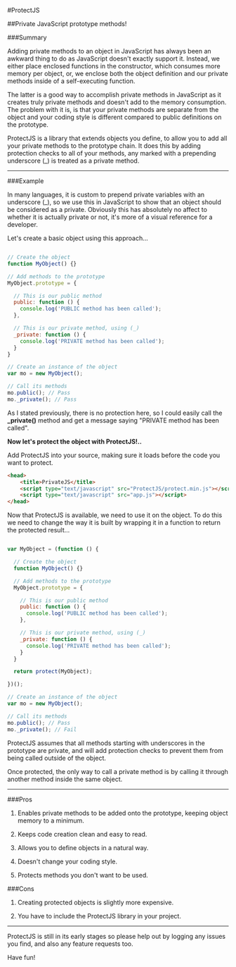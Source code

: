 #ProtectJS

##Private JavaScript prototype methods!

###Summary

Adding private methods to an object in JavaScript has always been an awkward thing to do as JavaScript doesn't exactly support it. Instead, we either place enclosed functions in the constructor, which consumes more memory per object, or, we enclose both the object definition and our private methods inside of a self-executing function.

The latter is a good way to accomplish private methods in JavaScript as it creates truly private methods and doesn't add to the memory consumption. The problem with it is, is that your private methods are separate from the object and your coding style is different compared to public definitions on the prototype.

ProtectJS is a library that extends objects you define, to allow you to add all your private methods to the prototype chain. It does this by adding protection checks to all of your methods, any marked with a prepending underscore (_) is treated as a private method.

---

###Example

In many languages, it is custom to prepend private variables with an underscore (_), so we use this in JavaScript to show that an object should be considered as a private. Obviously this has absolutely no affect to whether it is actually private or not, it's more of a visual reference for a developer.

Let's create a basic object using this approach...

```javascript

// Create the object
function MyObject() {}

// Add methods to the prototype
MyObject.prototype = {

  // This is our public method
  public: function () {
    console.log('PUBLIC method has been called');
  },

  // This is our private method, using (_)
  _private: function () {
    console.log('PRIVATE method has been called');
  }
}

// Create an instance of the object
var mo = new MyObject();

// Call its methods
mo.public(); // Pass
mo._private(); // Pass

```
As I stated previously, there is no protection here, so I could easily call the **_private()** method and get a message saying "PRIVATE method has been called".

**Now let's protect the object with ProtectJS!..**

Add ProtectJS into your source, making sure it loads before the code you want to protect.

```html
<head>
    <title>PrivateJS</title>
    <script type="text/javascript" src="ProtectJS/protect.min.js"></script>
    <script type="text/javascript" src="app.js"></script>
</head>
```

Now that ProtectJS is available, we need to use it on the object. To do this we need to change the way it is built by wrapping it in a function to return the protected result...

```javascript

var MyObject = (function () {

  // Create the object
  function MyObject() {}

  // Add methods to the prototype
  MyObject.prototype = {

    // This is our public method
    public: function () {
      console.log('PUBLIC method has been called');
    },

    // This is our private method, using (_)
    _private: function () {
      console.log('PRIVATE method has been called');
    }
  }

  return protect(MyObject);

})();

// Create an instance of the object
var mo = new MyObject();

// Call its methods
mo.public(); // Pass
mo._private(); // Fail

```

ProtectJS assumes that all methods starting with underscores in the prototype are private, and will add protection checks to prevent them from being called outside of the object.

Once protected, the only way to call a private method is by calling it through another method inside the same object.


---

###Pros

1. Enables private methods to be added onto the prototype, keeping object memory to a minimum.

2. Keeps code creation clean and easy to read.

3. Allows you to define objects in a natural way.

4. Doesn't change your coding style.

5. Protects methods you don't want to be used.


###Cons

1. Creating protected objects is slightly more expensive.

2. You have to include the ProtectJS library in your project.

---

ProtectJS is still in its early stages so please help out by logging any issues you find, and also any feature requests too.

Have fun!

